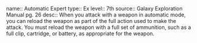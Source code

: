 name:: Automatic Expert 
type:: Ex
level:: 7th 
source:: Galaxy Exploration Manual pg. 26
desc:: When you attack with a weapon in automatic mode, you can reload the weapon as part of the full action used to make the attack. You must reload the weapon with a full set of ammunition, such as a full clip, cartridge, or battery, as appropriate for the weapon.

